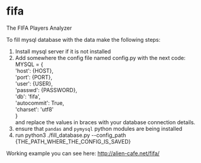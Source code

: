 # fifa
The FIFA Players Analyzer  
  
To fill mysql database with the data make the following steps:  
1) Install mysql server if it is not installed  
2) Add somewhere the config file named config.py with the next code:  
MYSQL = {  
    'host': {HOST},  
    'port': {PORT},  
    'user': {USER},  
    'passwd': {PASSWORD},  
    'db': 'fifa',  
    'autocommit': True,  
    'charset': 'utf8'  
}  
and replace the values in braces with your database connection details.  
2) ensure that `pandas` and `pymysql` python modules are being installed  
3) run python3 ./fill_database.py --config_path {THE_PATH_WHERE_THE_CONFIG_IS_SAVED}  
  
Working example you can see here: http://alien-cafe.net/fifa/
